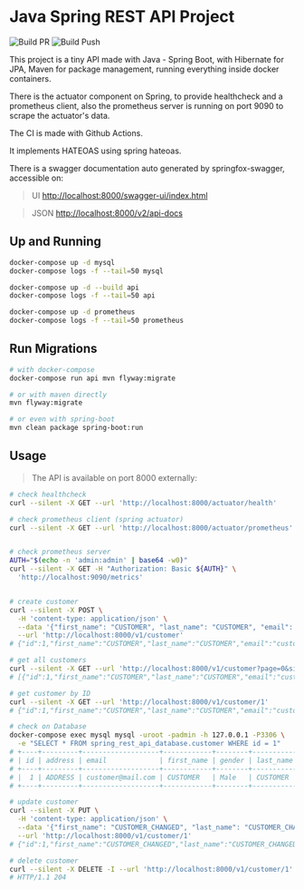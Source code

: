 # Java Spring REST API Project

![Build PR](https://github.com/juliocesarscheidt/java-spring-rest-api-project/actions/workflows/build_pr.yml/badge.svg)
![Build Push](https://github.com/juliocesarscheidt/java-spring-rest-api-project/actions/workflows/build_push.yml/badge.svg)

This project is a tiny API made with Java - Spring Boot, with Hibernate for JPA, Maven for package management, running everything inside docker containers.

There is the actuator component on Spring, to provide healthcheck and a prometheus client, also the prometheus server is running on port 9090 to scrape the actuator's data.

The CI is made with Github Actions.

It implements HATEOAS using spring hateoas.

There is a swagger documentation auto generated by springfox-swagger, accessible on:

> UI
<http://localhost:8000/swagger-ui/index.html>

> JSON
<http://localhost:8000/v2/api-docs>

## Up and Running

```bash
docker-compose up -d mysql
docker-compose logs -f --tail=50 mysql

docker-compose up -d --build api
docker-compose logs -f --tail=50 api

docker-compose up -d prometheus
docker-compose logs -f --tail=50 prometheus
```

## Run Migrations

```bash
# with docker-compose
docker-compose run api mvn flyway:migrate

# or with maven directly
mvn flyway:migrate

# or even with spring-boot
mvn clean package spring-boot:run
```

## Usage

> The API is available on port 8000 externally:

```bash
# check healthcheck
curl --silent -X GET --url 'http://localhost:8000/actuator/health'

# check prometheus client (spring actuator)
curl --silent -X GET --url 'http://localhost:8000/actuator/prometheus'


# check prometheus server
AUTH="$(echo -n 'admin:admin' | base64 -w0)"
curl --silent -X GET -H "Authorization: Basic ${AUTH}" \
  'http://localhost:9090/metrics'


# create customer
curl --silent -X POST \
  -H 'content-type: application/json' \
  --data '{"first_name": "CUSTOMER", "last_name": "CUSTOMER", "email": "customer@mail.com", "address": "ADDRESS", "gender": "Male"}' \
  --url 'http://localhost:8000/v1/customer'
# {"id":1,"first_name":"CUSTOMER","last_name":"CUSTOMER","email":"customer@mail.com","address":"ADDRESS","gender":"Male","_links":{"self":{"href":"http://localhost:8000/v1/customer/1"}}}

# get all customers
curl --silent -X GET --url 'http://localhost:8000/v1/customer?page=0&size=50'
# [{"id":1,"first_name":"CUSTOMER","last_name":"CUSTOMER","email":"customer@mail.com","address":"ADDRESS","gender":"Male","links":[{"rel":"self","href":"http://localhost:8000/v1/customer/1"}]}]

# get customer by ID
curl --silent -X GET --url 'http://localhost:8000/v1/customer/1'
# {"id":1,"first_name":"CUSTOMER","last_name":"CUSTOMER","email":"customer@mail.com","address":"ADDRESS","gender":"Male","_links":{"self":{"href":"http://localhost:8000/v1/customer/1"}}}

# check on Database
docker-compose exec mysql mysql -uroot -padmin -h 127.0.0.1 -P3306 \
  -e "SELECT * FROM spring_rest_api_database.customer WHERE id = 1"
# +----+---------+-------------------+------------+--------+-----------+
# | id | address | email             | first_name | gender | last_name |
# +----+---------+-------------------+------------+--------+-----------+
# |  1 | ADDRESS | customer@mail.com | CUSTOMER   | Male   | CUSTOMER  |
# +----+---------+-------------------+------------+--------+-----------+

# update customer
curl --silent -X PUT \
  -H 'content-type: application/json' \
  --data '{"first_name": "CUSTOMER_CHANGED", "last_name": "CUSTOMER_CHANGED", "email": "customer_changed@mail.com", "address": "ADDRESS", "gender": "Male"}' \
  --url 'http://localhost:8000/v1/customer/1'
# {"id":1,"first_name":"CUSTOMER_CHANGED","last_name":"CUSTOMER_CHANGED","email":"customer_changed@mail.com","address":"ADDRESS","gender":"Male","_links":{"self":{"href":"http://localhost:8000/v1/customer/1"}}}

# delete customer
curl --silent -X DELETE -I --url 'http://localhost:8000/v1/customer/1'
# HTTP/1.1 204
```
